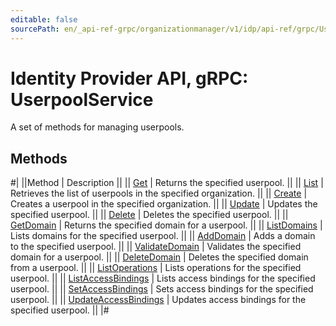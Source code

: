 ```yaml
---
editable: false
sourcePath: en/_api-ref-grpc/organizationmanager/v1/idp/api-ref/grpc/Userpool/index.md
---
```


# Identity Provider API, gRPC: UserpoolService

A set of methods for managing userpools.

## Methods

#|
||Method | Description ||
|| [Get](get.md) | Returns the specified userpool. ||
|| [List](list.md) | Retrieves the list of userpools in the specified organization. ||
|| [Create](create.md) | Creates a userpool in the specified organization. ||
|| [Update](update.md) | Updates the specified userpool. ||
|| [Delete](delete.md) | Deletes the specified userpool. ||
|| [GetDomain](getDomain.md) | Returns the specified domain for a userpool. ||
|| [ListDomains](listDomains.md) | Lists domains for the specified userpool. ||
|| [AddDomain](addDomain.md) | Adds a domain to the specified userpool. ||
|| [ValidateDomain](validateDomain.md) | Validates the specified domain for a userpool. ||
|| [DeleteDomain](deleteDomain.md) | Deletes the specified domain from a userpool. ||
|| [ListOperations](listOperations.md) | Lists operations for the specified userpool. ||
|| [ListAccessBindings](listAccessBindings.md) | Lists access bindings for the specified userpool. ||
|| [SetAccessBindings](setAccessBindings.md) | Sets access bindings for the specified userpool. ||
|| [UpdateAccessBindings](updateAccessBindings.md) | Updates access bindings for the specified userpool. ||
|#